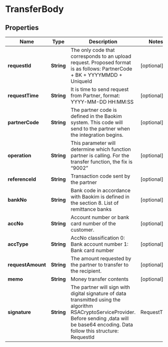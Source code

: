 # TransferBody

## Properties
Name | Type | Description | Notes
------------ | ------------- | ------------- | -------------
**requestId** | **String** | The only code that corresponds to an upload request. Proposed format is as follows: PartnerCode + BK + YYYYMMDD + UniqueId |  [optional]
**requestTime** | **String** | It is time to send request from Partner, format: YYYY-MM-DD HH:MM:SS |  [optional]
**partnerCode** | **String** | The partner code is defined in the Baokim system. This code will send to the partner when the integration begins. |  [optional]
**operation** | **String** | This parameter will determine which function partner is calling. For the transfer function, the fix is “9002” |  [optional]
**referenceId** | **String** | Transaction code sent by the partner |  [optional]
**bankNo** | **String** | Bank code in accordance with Baokim is defined in the section 8. List of remittance banks |  [optional]
**accNo** | **String** | Account number or bank card number of the customer. |  [optional]
**accType** | **String** | AccNo classification 0: Bank account number 1: Bank card number |  [optional]
**requestAmount** | **String** | The amount requested by the partner to transfer to the recipient. |  [optional]
**memo** | **String** | Money transfer contents |  [optional]
**signature** | **String** | The partner will sign with digital signature of data transmitted using the algorithm RSACryptoServiceProvider. Before sending ,data will be base64 encoding. Data follow this structure: RequestId|RequestTime|PartnerCode| Operation|ReferenceId|BankNo|AccNo| AccType|RequestAmount|Memo |  [optional]
